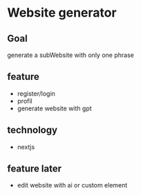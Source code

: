 # Website generator

## Goal
generate a subWebsite with only one phrase

## feature
* register/login
* profil
* generate website with gpt

## technology
* nextjs

## feature later
* edit website with ai or custom element